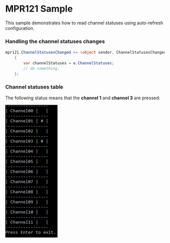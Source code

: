 ﻿# MPR121 Sample

This sample demonstrates how to read channel statuses using auto-refresh configuration.

### Handling the channel statuses changes

```csharp
mpr121.ChannelStatusesChanged += (object sender, ChannelStatusesChangedEventArgs e) =>
    {
        var channelStatuses = e.ChannelStatuses;
        // do something.
    };
```

### Channel statuses table

The following status means that the **channel 1** and **channel 3** are pressed:

![](./ChannelStatuses.png)
